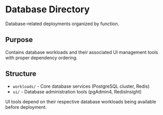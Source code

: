 # Database Directory

Database-related deployments organized by function.

## Purpose

Contains database workloads and their associated UI management tools with proper dependency ordering.

## Structure

- `workloads/` - Core database services (PostgreSQL cluster, Redis)
- `ui/` - Database administration tools (pgAdmin4, RedisInsight)

UI tools depend on their respective database workloads being available before deployment.
